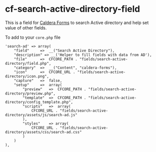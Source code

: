 # cf-search-active-directory-field
This is a field for [Caldera Forms](https://github.com/CalderaWP/Caldera-Forms) to search Active directory and help set value of other fields.

To add to your `core.php` file
```
'search-ad' => array(
    "field"		=>	__("Search Active Directory"),
    "description" => __('Helper to fill fields with data from AD'),
    "file"		=>	CFCORE_PATH . "fields/search-active-directory/field.php",
    "category"	=>	__("Content", "caldera-forms"),
    "icon"		=>	CFCORE_URL . "fields/search-active-directory/icon.png",
    "capture"	=>	false,
    "setup"		=>	array(
        "preview"	=>	CFCORE_PATH . "fields/search-active-directory/preview.php",
        "template"	=>	CFCORE_PATH . "fields/search-active-directory/config_template.php",
        "scripts"	=>	array(
            CFCORE_URL . "fields/search-active-directory/assets/js/search-ad.js"
        ),
        "styles"	=> array(
            CFCORE_URL . "fields/search-active-directory/assets/css/search-ad.css"
        )
    )
),
```